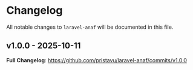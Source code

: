 # Changelog

All notable changes to `laravel-anaf` will be documented in this file.

## v1.0.0 - 2025-10-11

**Full Changelog**: https://github.com/pristavu/laravel-anaf/commits/v1.0.0
